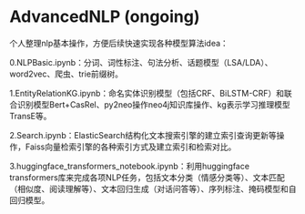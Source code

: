 # AdvancedNLP (ongoing)

个人整理nlp基本操作，方便后续快速实现各种模型算法idea：

0.NLPBasic.ipynb：分词、词性标注、句法分析、话题模型（LSA/LDA）、word2vec、爬虫、trie前缀树。

1.EntityRelationKG.ipynb：命名实体识别模型（包括CRF、BiLSTM-CRF）和联合识别模型Bert+CasRel、py2neo操作neo4j知识库操作、kg表示学习推理模型TransE等。

2.Search.ipynb：ElasticSearch结构化文本搜索引擎的建立索引查询更新等操作，Faiss向量检索引擎的各种索引方式及建立索引和检索对比。

3.huggingface_transformers_notebook.ipynb：利用huggingface transformers库来完成各项NLP任务，包括文本分类（情感分类等）、文本匹配（相似度、阅读理解等）、文本回归生成（对话问答等）、序列标注、掩码模型和自回归模型。
